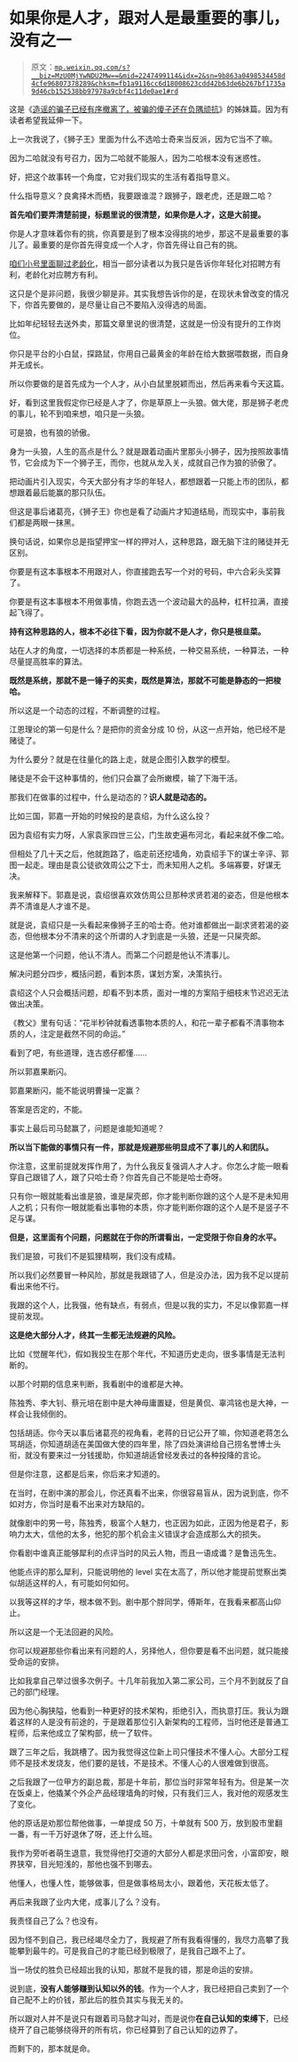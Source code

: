 # 如果你是人才，跟对人是最重要的事儿，没有之一

> 原文：[`mp.weixin.qq.com/s?__biz=MzU0MjYwNDU2Mw==&mid=2247499114&idx=2&sn=9b863a0498534458d4cfe96807378289&chksm=fb1a9116cc6d18008623cdd42b63de6b267bf1735a9d46cb152538bb97978a9cbf4c11de0ae1#rd`](http://mp.weixin.qq.com/s?__biz=MzU0MjYwNDU2Mw==&mid=2247499114&idx=2&sn=9b863a0498534458d4cfe96807378289&chksm=fb1a9116cc6d18008623cdd42b63de6b267bf1735a9d46cb152538bb97978a9cbf4c11de0ae1#rd)

这是《[造谣的骗子已经有序撤离了，被骗的傻子还在负隅顽抗](http://mp.weixin.qq.com/s?__biz=MzU0MjYwNDU2Mw==&mid=2247498790&idx=1&sn=1682387a36b314a5a45bccb9142d17ab&chksm=fb1a905acc6d194c73a4d1ecdcd9238b95593ae28d94363c3d91d3fa488746c4a6c2a87da517&scene=21#wechat_redirect)》的姊妹篇。因为有读者希望我延伸一下。

上一次我说了，《狮子王》里面为什么不选哈士奇来当反派，因为它当不了嘛。

因为二哈就没有号召力，因为二哈就不能服人，因为二哈根本没有迷惑性。

好，把这个故事转一个角度，它对我们现实的生活有着指导意义。 

什么指导意义？良禽择木而栖，我要跟谁混？跟狮子，跟老虎，还是跟二哈？

**首先咱们要弄清楚前提，标题里说的很清楚，如果你是人才，这是大前提。** 

你是人才意味着你有的挑，你真要是到了根本没得挑的地步，那这不是最重要的事儿了。最重要的是你首先得变成一个人才，你首先得让自己有的挑。

[咱们小号里面聊过老龄化](https://mp.weixin.qq.com/s?__biz=MzU3NDc5Nzc0NQ==&mid=2247503096&idx=1&sn=2a8eeea631fceb6e547cde660f7c3a9a&chksm=fd2e6e26ca59e730ea0e1eb07fca39ac4dc8a8d416afac26c4e0b7beb50dcb23bd9b7818c4c6&token=1748637389&lang=zh_CN&scene=21#wechat_redirect)，相当一部分读者以为我只是告诉你年轻化对招聘方有利，老龄化对应聘方有利。 

这只是个是非问题，我很少聊是非。其实我想告诉你的是，在现状未曾改变的情况下，你首先要做的，是尽量让自己不要陷入没得选的局面。

比如年纪轻轻去送外卖，那篇文章里说的很清楚，这就是一份没有提升的工作岗位。

你只是平台的小白鼠，探路鼠，你用自己最黄金的年龄在给大数据喂数据，而自身并无成长。 

所以你要做的是首先成为一个人才，从小白鼠里脱颖而出，然后再来看今天这篇。 

好，看到这里我假定你已经是人才了，你是草原上一头狼。做大佬，那是狮子老虎的事儿，轮不到咱来想，咱只是一头狼。 

可是狼，也有狼的骄傲。

身为一头狼，人生的高点是什么？就是跟着动画片里那头小狮子，因为按照故事情节，它会成为下一个狮子王，而你，也就从龙入关，成就自己作为狼的骄傲了。

把动画片引入现实，今天大部分有才华的年轻人，都想跟着一只能上市的团队，都想跟着最后能赢的那只队伍。

但这是事后诸葛亮，《狮子王》你也是看了动画片才知道结局，而现实中，事前我们都是两眼一抹黑。

换句话说，如果你总是指望押宝一样的押对人，这种思路，跟无脑下注的赌徒并无区别。 

你要是有这本事根本不用跟对人，你直接跑去写一个对的号码，中六合彩头奖算了。 

你要是有这本事根本不用做事情，你跑去选一个波动最大的品种，杠杆拉满，直接起飞得了。

**持有这种思路的人，根本不必往下看，因为你就不是人才，你只是根韭菜。** 

站在人才的角度，一切选择的本质都是一种系统，一种交易系统，一种算法，一种尽量提高胜率的算法。 

**既然是系统，那就不是一锤子的买卖，既然是算法，那就不可能是静态的一把梭哈。** 

所以这是一个动态的过程，不断调整的过程。

江恩理论的第一句是什么？是把你的资金分成 10 份，从这一点开始，他已经不是赌徒了。 

为什么要分？就是在往量化的路上走，就是企图引入数学的模型。 

赌徒是不会干这种事情的，他们只会赢了会所嫩模，输了下海干活。 

那我们在做事的过程中，什么是动态的？**识人就是动态的。**

比如三国，郭嘉一开始的时候投的是袁绍，为什么这么投？

因为袁绍有实力呀，人家袁家四世三公，门生故吏遍布河北，看起来就不像二哈。

但相处了几十天之后，他就跑路了，临走前还挖墙角，劝袁绍手下的谋士辛评、郭图一起走。理由是袁公徒欲效周公之下士，而未知用人之机。多端寡要，好谋无决。

我来解释下。郭嘉是说，袁绍很喜欢效仿周公旦那种求贤若渴的姿态，但是他根本弄不清谁是人才谁不是。

就是说，袁绍只是一头看起来像狮子王的哈士奇。他对谁都做出一副求贤若渴的姿态，但他根本分不清来的这个所谓的人才到底是一头狼，还是一只屎壳郎。

这是他第一个问题，他认不清人。而第二个问题是他认不清事儿。

解决问题分四步，概括问题，看到本质，谋划方案，决策执行。

袁绍这个人只会概括问题，却看不到本质，面对一堆的方案陷于细枝末节迟迟无法做出决策。

《教父》里有句话：“花半秒钟就看透事物本质的人，和花一辈子都看不清事物本质的人，注定是截然不同的命运。”

看到了吧，有些道理，连古惑仔都懂......

所以郭嘉果断闪。 

郭嘉果断闪，能不能说明曹操一定赢？ 

答案是否定的，不能。

事实上最后司马懿赢了，问题是谁能知道呢？ 

**所以当下能做的事情只有一件，那就是规避那些明显成不了事儿的人和团队。** 

你注意，这里前提就发挥作用了，为什么我反复强调人才人才。你怎么才能一眼看穿自己跟错了人，跟了只哈士奇？你首先自己不能是哈士奇呀。

只有你一眼就能看出谁是狼，谁是屎壳郎，你才能判断你跟的这个人是不是未知用人之机；只有你一眼就能看出事物的本质，你才能判断你跟的这个人是不是竖子不足与谋。 

**但是，这里面有个问题，问题就在于你的所谓看出，一定受限于你自身的水平。**

我们是狼，可我们不是狐狸精啊，我们没有成精。

所以我们必然要冒一种风险，那就是我跟错了人，但是没办法，因为我不足以提前看出来他不行。 

我跟的这个人，比我强，他有缺点，有弱点，但是以我的实力，不足以像郭嘉一样提前发现。 

**这是绝大部分人才，终其一生都无法规避的风险。** 

比如《觉醒年代》，假如我投生在那个年代，不知道历史走向，很多事情是无法判断的。

以那个时期的信息来判断，我看剧中的谁都是大神。 

陈独秀、李大钊、蔡元培在剧中是大神毋庸置疑，但是黄侃、辜鸿铭也是大神，一样会让我倾倒的。

包括胡适。你今天以事后诸葛亮的视角看，老蒋的日记公开了嘛，你知道老蒋怎么骂胡适，你知道胡适在美国做大使的四年里，除了四处演讲给自己捞名誉博士头衔，就没有要来过一分钱援助，你知道胡适曾经发表过的各种投降的言论。

但是你注意，这都是后来，你后来才知道的。

在当时，在剧中演的那会儿，你还真看不出来，你很容易盲从，因为说到底，你不如对方，你当时是看不出来对方缺陷的。

就像剧中的男一号，陈独秀，极富个人魅力，也正因为如此，正因为他是君子，影响力太大，信他的太多，他犯的那个机会主义错误才会造成那么大的损失。 

你看剧中谁真正能够犀利的点评当时的风云人物，而且一语成谶？是鲁迅先生。

他能点评的那么犀利，只能说明他的 level 实在太高了，所以他才能提前觉察出类似胡适这样的人，有可能如何如何。 

以我等这样的才华，根本做不到。剧中那个胖同学，傅斯年，在我看来都高山仰止。 

所以这是一个无法回避的风险。

你可以规避那些你看出来有问题的人，另择他人，但你要是看不出问题，就只能接受命运的安排。 

比如我拿自己举过很多次例子。十几年前我加入第二家公司，三个月不到就反了自己的部门经理。 

因为他心胸狭隘，他看到一种更好的技术架构，拒绝引入，而执意打压。我认为跟着这样的人是没有前途的，于是跟着那位引入新架构的工程师，当时他还是普通工程师，后来他成立了架构部，统一了软件。 

跟了三年之后，我跳槽了。因为我觉得这位新上司只懂技术不懂人心。大部分工程师不是技术发烧友，他们要的是钱，不是技术。不懂人心的人很难做到很高。 

之后我跟了一位甲方的副总裁，那是十年前，那位当时非常年轻有为。但是某一次在饭桌上，他撬某个外企产品经理墙角的时候，只有我们三人，我对他的观感发生了变化。 

他的原话是劝那位帮他做事，一单提成 50 万，十单就有 500 万，放到股市里翻一番，有一千万好退休了呀，还上什么班。

我作为旁听者萌生退意，我觉得他打交道的大部分人都是求田问舍，小富即安，眼界狭窄，目光短浅的，那他也强不到哪去。 

他懂人，也懂人性，能够做事，但是做事格局太小，跟着他，天花板太低了。 

再后来我跟了业内大佬，成事儿了么？没有。 

我责怪自己了么？也没有。

因为怪不到自己，我已经竭尽全力了，我规避了所有我看得懂的，我尽力高攀了我能攀到最牛的。可是我自己的才能已经到极限了，是我自己跟不上了。

当一场仗的胜负已经超出我的认知，那就不是我的错，那是命运的安排。 

说到底，**没有人能够赚到认知以外的钱**。作为一个人才，我已经把自己卖到了一个自己配不上的价钱，那此后的胜负其实与我无关的。

所以跟对人并不是说只有跟着司马懿才叫对，而是说你**在自己认知的束缚下**，已经绕开了自己能够绕得开的所有坑，你已经算到了自己认知的边界了。

而剩下的，那本就是命。